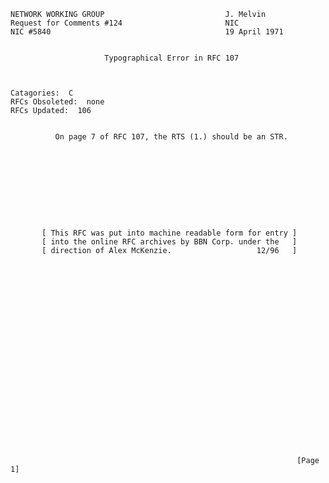     NETWORK WORKING GROUP                           J. Melvin
    Request for Comments #124                       NIC
    NIC #5840                                       19 April 1971


                         Typographical Error in RFC 107



    Catagories:  C
    RFCs Obsoleted:  none
    RFCs Updated:  106


              On page 7 of RFC 107, the RTS (1.) should be an STR.










           [ This RFC was put into machine readable form for entry ]
           [ into the online RFC archives by BBN Corp. under the   ]
           [ direction of Alex McKenzie.                   12/96   ]























                                                                    [Page 1]
